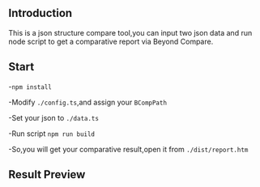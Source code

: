 ## Introduction
This is a json structure compare tool,you can input two json data and run node script to get a comparative report via Beyond Compare.

## Start

-`npm install`

-Modify `./config.ts`,and assign your `BCompPath`

-Set your json to `./data.ts`

-Run script `npm run build`

-So,you will get your comparative result,open it from `./dist/report.htm`

## Result Preview



